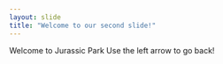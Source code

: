 ```yaml
---
layout: slide
title: "Welcome to our second slide!"
---
```

Welcome to Jurassic Park
Use the left arrow to go back!

